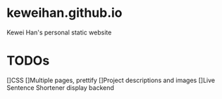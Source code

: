 # keweihan.github.io

Kewei Han's personal static website

# TODOs
[]CSS
[]Multiple pages, prettify
[]Project descriptions and images
[]Live Sentence Shortener display backend

